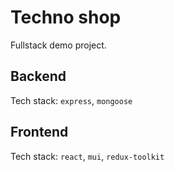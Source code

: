 # Techno shop

Fullstack demo project.

## Backend

Tech stack: `express`, `mongoose`

## Frontend

Tech stack: `react`, `mui`, `redux-toolkit`
